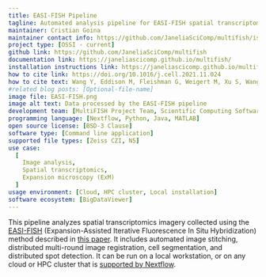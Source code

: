 ```yaml
---
title: EASI-FISH Pipeline
tagline: Automated analysis pipeline for EASI-FISH spatial transcriptomics data
maintainer: Cristian Goina
maintainer contact info: https://github.com/JaneliaSciComp/multifish/issues
project type: [OSSI - current]
github link: https://github.com/JaneliaSciComp/multifish
documentation link: https://janeliascicomp.github.io/multifish/
installation instructions link: https://janeliascicomp.github.io/multifish/QuickStart.html
how to cite link: https://doi.org/10.1016/j.cell.2021.11.024
how to cite text: Wang Y, Eddison M, Fleishman G, Weigert M, Xu S, Wang T, Rokicki K, Goina C, Henry FE, Lemire AL, Schmidt U, Yang H, Svoboda K, Myers EW, Saalfeld S, Korff W, Sternson SM, Tillberg PW. EASI-FISH for thick tissue defines lateral hypothalamus spatio-molecular organization. Cell. 2021 Dec 22;184(26):6361-6377.e24. 
#related blog posts: [Optional-file-name]
image file: EASI-FISH.png
image alt text: Data processed by the EASI-FISH pipeline
development team: [MultiFISH Project Team, Scientific Computing Software]
programming language: [Nextflow, Python, Java, MATLAB]
open source license: [BSD-3 Clause]
software type: [Command line application]
supported file types: [Zeiss CZI, N5]
use case:
  [
    Image analysis,
    Spatial transcriptomics,
    Expansion microscopy (ExM)
  ]
usage environment: [Cloud, HPC cluster, Local installation]
software ecosystem: [BigDataViewer]
---
```


This pipeline analyzes spatial transcriptomics imagery collected using the [EASI-FISH](https://github.com/multiFISH/EASI-FISH) (Expansion-Assisted Iterative Fluorescence In Situ Hybridization) method described in [this paper](https://doi.org/10.1016/j.cell.2021.11.024). It includes automated image stitching, distributed multi-round image registration, cell segmentation, and distributed spot detection. It can be run on a local workstation, or on any cloud or HPC cluster that is [supported by Nextflow](https://www.nextflow.io/docs/latest/executor.html).
